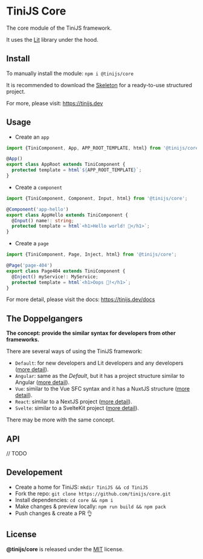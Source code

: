 # TiniJS Core 

The core module of the TiniJS framework.

It uses the [Lit](https://lit.dev/) library under the hood.

## Install

To manually install the module: `npm i @tinijs/core`

It is recommended to download the [Skeleton](https://github.com/tinijs/skeleton) for a ready-to-use structured project.

For more, please visit: <https://tinijs.dev>

## Usage

- Create an `app`

```ts
import {TiniComponent, App, APP_ROOT_TEMPLATE, html} from '@tinijs/core';

@App()
export class AppRoot extends TiniComponent {
  protected template = html`${APP_ROOT_TEMPLATE}`;
}
```

- Create a `component`

```ts
import {TiniComponent, Component, Input, html} from '@tinijs/core';

@Component('app-hello')
export class AppHello extends TiniComponent {
  @Input() name!: string;
  protected template = html`<h1>Hello world! 👋</h1>`;
}
```

- Create a `page`

```ts
import {TiniComponent, Page, Inject, html} from '@tinijs/core';

@Page('page-404')
export class Page404 extends TiniComponent {
  @Inject() myService!: MyService;
  protected template = html`<h1>Oops 🫣!</h1>`;
}
```

For more detail, please visit the docs: <https://tinijs.dev/docs>

## The Doppelgangers

**The concept: provide the similar syntax for developers from other frameworks.**

There are several ways of using the TiniJS framework:

- `Default`: for new developers and Lit developers and any developers ([more detail](./src/README.md)).
- `Angular`: same as the *Default*, but it has a project structure similar to Angular ([more detail](./angular/README.md)).
- `Vue`: similar to the Vue SFC syntax and it has a NuxtJS structure ([more detail](./vue/README.md)).
- `React`: similar to a NextJS project ([more detail](./react/README.md)).
- `Svelte`: similar to a SvelteKit project ([more detail](./svelte/README.md)).

There may be more with the same concept.

## API

// TODO

## Developement

- Create a home for TiniJS: `mkdir TiniJS && cd TiniJS`
- Fork the repo: `git clone https://github.com/tinijs/core.git`
- Install dependencies: `cd core && npm i`
- Make changes & preview locally: `npm run build && npm pack`
- Push changes & create a PR 👌

## License

**@tinijs/core** is released under the [MIT](https://github.com/tinijs/core/blob/master/LICENSE) license.
